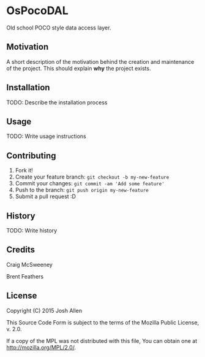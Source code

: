 # OsPocoDAL

Old school POCO style data access layer. 

## Motivation

A short description of the motivation behind the creation and maintenance of the project. This should explain **why** the project exists.

## Installation

TODO: Describe the installation process

## Usage

TODO: Write usage instructions

## Contributing

1. Fork it!
2. Create your feature branch: `git checkout -b my-new-feature`
3. Commit your changes: `git commit -am 'Add some feature'`
4. Push to the branch: `git push origin my-new-feature`
5. Submit a pull request :D

## History

TODO: Write history

## Credits

Craig McSweeney

Brent Feathers

## License

Copyright (C) 2015  Josh Allen

This Source Code Form is subject to the terms of the Mozilla Public License, v. 2.0. 

If a copy of the MPL was not distributed with this file, You can obtain one at http://mozilla.org/MPL/2.0/.
